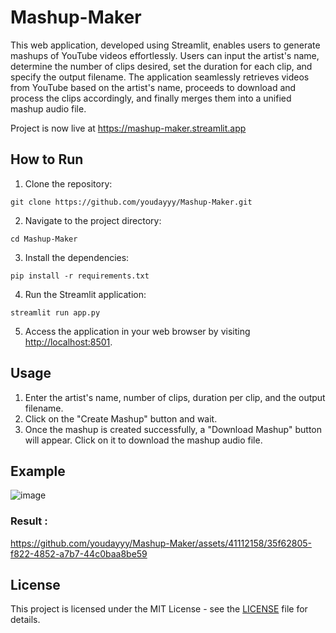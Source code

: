 # Mashup-Maker

This web application, developed using Streamlit, enables users to generate mashups of YouTube videos effortlessly. Users can input the artist's name, determine the number of clips desired, set the duration for each clip, and specify the output filename. The application seamlessly retrieves videos from YouTube based on the artist's name, proceeds to download and process the clips accordingly, and finally merges them into a unified mashup audio file.

Project is now live at https://mashup-maker.streamlit.app

## How to Run

1. Clone the repository:

```
git clone https://github.com/youdayyy/Mashup-Maker.git
```

2. Navigate to the project directory:

```
cd Mashup-Maker
```

3. Install the dependencies:

```
pip install -r requirements.txt
```

4. Run the Streamlit application:

```
streamlit run app.py
```

5. Access the application in your web browser by visiting [http://localhost:8501](http://localhost:8501).

## Usage

1. Enter the artist's name, number of clips, duration per clip, and the output filename.
2. Click on the "Create Mashup" button and wait.
3. Once the mashup is created successfully, a "Download Mashup" button will appear. Click on it to download the mashup audio file.

## Example

![image](https://github.com/youdayyy/Mashup-Maker/assets/41112158/f8d03ca9-395d-4138-8e66-062c4c63348d)

### Result :

https://github.com/youdayyy/Mashup-Maker/assets/41112158/35f62805-f822-4852-a7b7-44c0baa8be59

## License

This project is licensed under the MIT License - see the [LICENSE](LICENSE) file for details.
